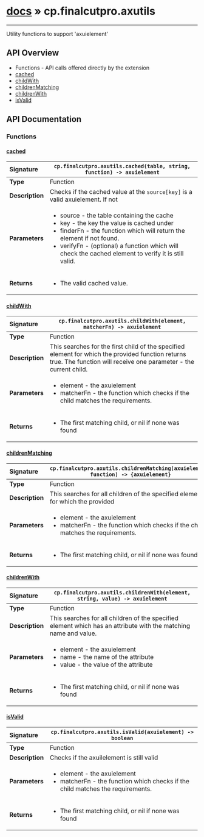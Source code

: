 # [docs](index.md) » cp.finalcutpro.axutils
---

Utility functions to support 'axuielement'

## API Overview
* Functions - API calls offered directly by the extension
 * [cached](#cached)
 * [childWith](#childwith)
 * [childrenMatching](#childrenmatching)
 * [childrenWith](#childrenwith)
 * [isValid](#isvalid)

## API Documentation

### Functions

#### [cached](#cached)
| <span style="float: left;">**Signature**</span> | <span style="float: left;">`cp.finalcutpro.axutils.cached(table, string, function) -> axuielement` </span>                                                          |
| -----------------------------------------------------|---------------------------------------------------------------------------------------------------------|
| **Type**                                             | Function                                                                                         |
| **Description**                                      | Checks if the cached value at the `source[key]` is a valid axuielement. If not                                                                                         |
| **Parameters**                                       | <ul><li>source	- the table containing the cache</li><li>key		- the key the value is cached under</li><li>finderFn	- the function which will return the element if not found.</li><li>verifyFn  - (optional) a function which will check the cached element to verify it is still valid.</li></ul> |
| **Returns**                                          | <ul><li>The valid cached value.</li></ul>          |

#### [childWith](#childwith)
| <span style="float: left;">**Signature**</span> | <span style="float: left;">`cp.finalcutpro.axutils.childWith(element, matcherFn) -> axuielement` </span>                                                          |
| -----------------------------------------------------|---------------------------------------------------------------------------------------------------------|
| **Type**                                             | Function                                                                                         |
| **Description**                                      | This searches for the first child of the specified element for which the provided function returns true. The function will receive one parameter - the current child.                                                                                         |
| **Parameters**                                       | <ul><li>element	- the axuielement</li><li>matcherFn	- the function which checks if the child matches the requirements.</li></ul> |
| **Returns**                                          | <ul><li>The first matching child, or nil if none was found</li></ul>          |

#### [childrenMatching](#childrenmatching)
| <span style="float: left;">**Signature**</span> | <span style="float: left;">`cp.finalcutpro.axutils.childrenMatching(axuielement, function) -> {axuielement}` </span>                                                          |
| -----------------------------------------------------|---------------------------------------------------------------------------------------------------------|
| **Type**                                             | Function                                                                                         |
| **Description**                                      | This searches for all children of the specified element for which the provided                                                                                         |
| **Parameters**                                       | <ul><li>element	- the axuielement</li><li>matcherFn	- the function which checks if the child matches the requirements.</li></ul> |
| **Returns**                                          | <ul><li>The first matching child, or nil if none was found</li></ul>          |

#### [childrenWith](#childrenwith)
| <span style="float: left;">**Signature**</span> | <span style="float: left;">`cp.finalcutpro.axutils.childrenWith(element, string, value) -> axuielement` </span>                                                          |
| -----------------------------------------------------|---------------------------------------------------------------------------------------------------------|
| **Type**                                             | Function                                                                                         |
| **Description**                                      | This searches for all children of the specified element which has an attribute with the matching name and value.                                                                                         |
| **Parameters**                                       | <ul><li>element	- the axuielement</li><li>name		- the name of the attribute</li><li>value	- the value of the attribute</li></ul> |
| **Returns**                                          | <ul><li>The first matching child, or nil if none was found</li></ul>          |

#### [isValid](#isvalid)
| <span style="float: left;">**Signature**</span> | <span style="float: left;">`cp.finalcutpro.axutils.isValid(axuielement) -> boolean` </span>                                                          |
| -----------------------------------------------------|---------------------------------------------------------------------------------------------------------|
| **Type**                                             | Function                                                                                         |
| **Description**                                      | Checks if the axuilelement is still valid                                                                                         |
| **Parameters**                                       | <ul><li>element	- the axuielement</li><li>matcherFn	- the function which checks if the child matches the requirements.</li></ul> |
| **Returns**                                          | <ul><li>The first matching child, or nil if none was found</li></ul>          |

